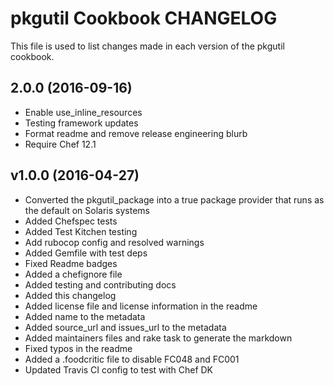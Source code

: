 pkgutil Cookbook CHANGELOG
======================
This file is used to list changes made in each version of the pkgutil cookbook.

## 2.0.0 (2016-09-16)
- Enable use_inline_resources
- Testing framework updates
- Format readme and remove release engineering blurb
- Require Chef 12.1

## v1.0.0 (2016-04-27)

- Converted the pkgutil_package into a true package provider that runs as the default on Solaris systems
- Added Chefspec tests
- Added Test Kitchen testing
- Add rubocop config and resolved warnings
- Added Gemfile with test deps
- Fixed Readme badges
- Added a chefignore file
- Added testing and contributing docs
- Added this changelog
- Added license file and license information in the readme
- Added name to the metadata
- Added source_url and issues_url to the metadata
- Added maintainers files and rake task to generate the markdown
- Fixed typos in the readme
- Added a .foodcritic file to disable FC048 and FC001
- Updated Travis CI config to test with Chef DK

